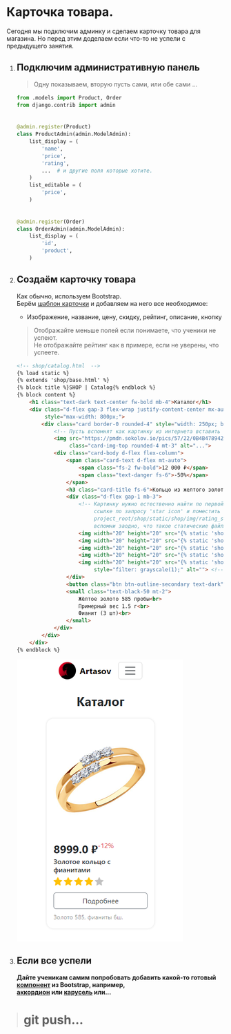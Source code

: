 # Карточка товара.

Сегодня мы подключим админку и сделаем карточку товара для магазина.
Но перед этим доделаем если что-то не успели с предыдущего занятия.


1. ## Подключим административную панель
    > Одну показываем, вторую пусть сами, или обе сами ...
    ```python
    from .models import Product, Order
    from django.contrib import admin
    
   
    @admin.register(Product)
    class ProductAdmin(admin.ModelAdmin):
        list_display = (
            'name',
            'price',
            'rating',
            ...  # и другие поля которые хотите.
        )
        list_editable = (
            'price',
        )
    
    
    @admin.register(Order)
    class OrderAdmin(admin.ModelAdmin):
        list_display = (
            'id',
            'product',
        )
    ```

2. ## Создаём карточку товара
    Как обычно, используем Bootstrap.<br>
    Берём [шаблон карточки](https://getbootstrap.com/docs/5.3/components/card/) 
    и добавляем на него все необходимое:<br>
    * Изображение, название, цену, скидку, рейтинг, описание, кнопку
    >Отображайте меньше полей если понимаете, что ученики не успеют.<br>
     Не отображайте рейтинг как в примере, если не уверены, что успеете. 
    ```html
    <!-- shop/catalog.html  -->
    {% load static %}
    {% extends 'shop/base.html' %}
    {% block title %}SHOP | Catalog{% endblock %}
    {% block content %}
        <h1 class="text-dark text-center fw-bold mb-4">Каталог</h1>
        <div class="d-flex gap-3 flex-wrap justify-content-center mx-auto" 
             style="max-width: 800px;">
            <div class="card border-0 rounded-4" style="width: 250px; box-shadow: 0 0 5px #00000022">
                <!-- Пусть вспомнят как картинку из интернета вставить -->
                <img src="https://pmdn.sokolov.io/pics/57/22/0B4B478942231CAD8F4E1163EB69.jpg"
                     class="card-img-top rounded-4 mt-3" alt="...">
                <div class="card-body d-flex flex-column">
                    <span class="card-text d-flex mt-auto">
                        <span class="fs-2 fw-bold">12 000 ₽</span>
                        <span class="text-danger fs-6">-50%</span>
                    </span>
                    <h3 class="card-title fs-6">Кольцо из желтого золота с фианитами</h3>
                    <div class="d-flex gap-1 mb-3">
                        <!-- Картинку нужно естественно найти по первой 
                             ссылке по запросу 'star icon' и поместить в 
                             project_root/shop/static/shop/img/rating_star.png,
                             вспомни заодно, что такое статические файлы -->
                        <img width="20" height="20" src="{% static 'shop/img/rating_star.png'%}" alt="">
                        <img width="20" height="20" src="{% static 'shop/img/rating_star.png'%}" alt="">
                        <img width="20" height="20" src="{% static 'shop/img/rating_star.png'%}" alt="">
                        <img width="20" height="20" src="{% static 'shop/img/rating_star.png'%}" alt="">
                        <img width="20" height="20" src="{% static 'shop/img/rating_star.png'%}" 
                             style="filter: grayscale(1);" alt=""> <!-- серая звездочка -->
                    </div>
                    <button class="btn btn-outline-secondary text-dark">Подробнее</button>
                    <small class="text-black-50 mt-2">
                        Жёлтое золото 585 пробы<br>
                        Примерный вес 1.5 г<br>
                        Фианит (3 шт)<br>
                    </small>
                </div>
            </div>
        </div>
   {% endblock %}
    ```
   ![](imgs/product_card.png)
3. ## Если все успели
    **Дайте ученикам самим попробовать добавить какой-то готовый [компонент](https://getbootstrap.com/docs/5.3/components/) 
    из Bootstrap, например, <br>
    [аккордион](https://getbootstrap.com/docs/5.3/components/accordion/) 
    или [карусель](https://getbootstrap.com/docs/5.3/components/carousel/) 
    или...**

># git push...